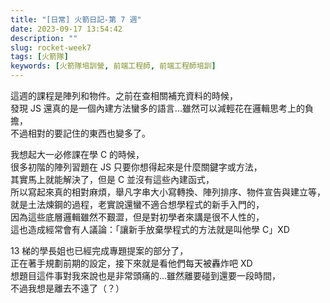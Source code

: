 ```yaml
---
title: "[日常] 火箭日記-第 7 週"
date: 2023-09-17 13:54:42
description: ""
slug: rocket-week7
tags: [火箭隊]
keywords: [火箭隊培訓營, 前端工程師, 前端工程師培訓]
---
```


這週的課程是陣列和物件。之前在查相關補充資料的時候，  
發現 JS 還真的是一個內建方法蠻多的語言...雖然可以減輕花在邏輯思考上的負擔，  
不過相對的要記住的東西也變多了。

<!-- more -->

我想起大一必修課在學 C 的時候，  
很多初階的陣列習題在 JS 只要你想得起來是什麼關鍵字或方法，  
其實馬上就能解決了，但是 C 並沒有這些內建函式，  
所以寫起來真的相對麻煩，舉凡字串大小寫轉換、陣列排序、物件宣告與建立等，  
就是土法煉鋼的過程，老實說還蠻不適合想學程式的新手入門的，  
因為這些底層邏輯雖然不艱澀，但是對初學者來講是很不人性的，  
這也造成經常會有人議論：「讓新手放棄學程式的方法就是叫他學 C」XD

13 梯的學長姐也已經完成專題提案的部分了，  
正在著手規劃前期的設定，接下來就是看他們每天被轟炸吧 XD  
想題目這件事對我來說也是非常頭痛的...雖然離要碰到還要一段時間，  
不過我想是離去不遠了（？）
